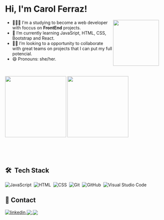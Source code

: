 ### <h1 align="left">Hi, I'm Carol Ferraz!</h1>

<a href="https://github.com/carolferraz">
<img align="right" height="150rem" src="https://media.giphy.com/media/26xBwdIuRJiAIqHwA/giphy.gif"></a>

- 👩🏽‍💻 I'm a studying to become a web developer with foccus on <b>FrontEnd</b> projects.
- 🌱 I’m currently learning JavaSript, HTML, CSS, Bootstrap and React.
- 🤝🏽 I’m looking to a opportunity to collaborate with great teams on projects that I can put my full potencial.
- 😄 Pronouns: she/her.
<br><br><br>

<div style="display: inline-block" aligh="center">
<img align="center" height="200rem" src="https://github-readme-stats.vercel.app/api?username=carolferraz&show_icons=true&theme=onedark">
<img align="center" height="200rem" src="https://github-readme-stats.vercel.app/api/top-langs/?username=carolferraz&theme=onedark&layout=compact)](https://github.com/anuraghazra/github-readme-stats">
</div>



<br><br><br>
## 🛠 &nbsp;Tech Stack

![JavaScript](https://img.shields.io/badge/-JavaScript-EEEFF0?style=flat&logo=javascript)&nbsp;
![HTML](https://img.shields.io/badge/-HTML-EEEFF0?style=flat&logo=HTML5)&nbsp;
![CSS](https://img.shields.io/badge/-CSS-EEEFF0?style=flat&logo=CSS3&logoColor=1572B6)&nbsp;
![Git](https://img.shields.io/badge/-Git-EEEFF0?style=flat&logo=git)&nbsp;
![GitHub](https://img.shields.io/badge/-GitHub-EEEFF0?style=flat&logo=github)&nbsp;
![Visual Studio Code](https://img.shields.io/badge/-Visual%20Studio%20Code-EEEFF0?style=flat&logo=visual-studio-code&logoColor=007ACC)&nbsp;

## 📲 Contact


<a href="https://www.linkedin.com/in/caroline-fferraz/" target="_blank">
  <img align="center" src="https://img.shields.io/badge/-LinkedIn-0e76a8?style=flat&logo=linkedin" alt="linkedin"/>
<a href="mailto:fferraz.carol@gmail.com" target="_blank">
  <img align="center" src="https://img.shields.io/badge/-Gmail-EEEFF0?style=flat&logo=gmail"/>
<a href="https://www.instagram.com/umafigueiranomundo/" target="_blank">
  <img align="center" src="https://img.shields.io/badge/-Instagram-e56969?style=flat&logo=instagram"/>

<!--
**carolferraz/carolferraz** is a ✨ _special_ ✨ repository because its `README.md` (this file) appears on your GitHub profile.

Here are some ideas to get you started:

- 🔭 I’m currently working on ...
- 🌱 I’m currently learning ...
- 👯 I’m looking to collaborate on ...
- 🤔 I’m looking for help with ...
- 💬 Ask me about ...
- 📫 How to reach me: ...
- 😄 Pronouns: ...
- ⚡ Fun fact: ...

![Anurag's GitHub stats](https://github-readme-stats.vercel.app/api?username=carolferraz&show_icons=true&theme=onedark) [![Top Langs](https://github-readme-stats.vercel.app/api/top-langs/?username=carolferraz&theme=onedark&layout=compact)](https://github.com/anuraghazra/github-readme-stats)

-->
